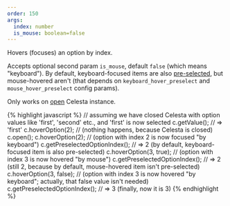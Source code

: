 ```yaml
---
order: 150
args: 
  index: number
  is_mouse: boolean=false
---
```

Hovers (focuses) an option by index.

Accepts optional second param `is_mouse`, default `false` (which means "keyboard").
By default, keyboard-focused items are also [pre-selected](#preselectOption), but mouse-hovered aren't
(that depends on `keyboard_hover_preselect` and `mouse_hover_preselect` config params).

Only works on [open](#open) Celesta instance.

{% highlight javascript %}
// assuming we have closed Celesta with option values like 'first', 'second' etc., and 'first' is now selected
c.getValue(); // => 'first'
c.hoverOption(2); // (nothing happens, because Celesta is closed)
c.open();
c.hoverOption(2); // (option with index 2 is now focused "by keyboard")
c.getPreselectedOptionIndex(); // => 2 (by default, keyboard-focused item is also pre-selected)
c.hoverOption(3, true); // (option with index 3 is now hovered "by mouse")
c.getPreselectedOptionIndex(); // => 2 (still 2, because by default, mouse-hovered item isn't pre-selected)
c.hoverOption(3, false); // (option with index 3 is now hovered "by keyboard"; actually, that false value isn't needed)
c.getPreselectedOptionIndex(); // => 3 (finally, now it is 3)
{% endhighlight %}
